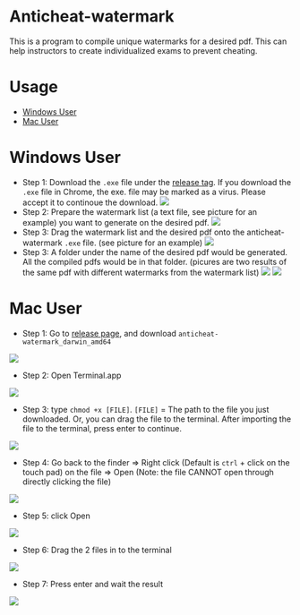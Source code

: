# Anticheat-watermark
This is a program to compile unique watermarks for a desired pdf. This can help instructors to create individualized exams to prevent cheating.

# Usage
- [Windows User](https://github.com/hare1039/anticheat-watermark#windows-usage)
- [Mac User](https://github.com/hare1039/anticheat-watermark#mac-usage)

# Windows User
- Step 1: Download the `.exe` file under the [release tag](https://github.com/hare1039/anticheat-watermark/releases). If you download the `.exe` file in Chrome, the exe. file may be marked as a virus. Please accept it to continoue the download. 
![](https://i.imgur.com/7tAbN2Y.png)
- Step 2: Prepare the watermark list (a text file, see picture for an example) you want to generate on the desired pdf.
![](https://i.imgur.com/hMFfxLl.jpg)
- Step 3: Drag the watermark list and the desired pdf onto the anticheat-watermark `.exe` file. (see picture for an example)
![](https://i.imgur.com/lOgnW22.png)
- Step 3: A folder under the name of the desired pdf would be generated. All the compiled pdfs would be in that folder. (picures are two results of the same pdf with different watermarks from the watermark list)
![](https://i.imgur.com/WbxmbeL.jpg)
![](https://i.imgur.com/MPqVuot.jpg)

# Mac User 
- Step 1: Go to [release page](https://github.com/hare1039/anticheat-watermark/releases), and download `anticheat-watermark_darwin_amd64`

![](https://i.imgur.com/RYFan72.png)
- Step 2: Open Terminal.app

![](https://i.imgur.com/LZCNaoJ.png)
- Step 3: type `chmod +x [FILE]`. `[FILE]` = The path to the file you just downloaded. Or, you can drag the file to the terminal. After importing the file to the terminal, press enter to continue.

![](https://i.imgur.com/Hr0VyVi.png)
- Step 4: Go back to the finder => Right click (Default is `ctrl` + click on the touch pad) on the file => Open 
(Note: the file CANNOT open through directly clicking the file)

![](https://i.imgur.com/lLUoI7z.png)
- Step 5: click Open

![](https://i.imgur.com/peihHRE.png)
- Step 6: Drag the 2 files in to the terminal

![](https://i.imgur.com/9ghwLji.png)
- Step 7: Press enter and wait the result

![](https://i.imgur.com/cnUTS5y.png)
